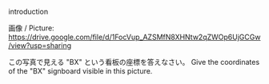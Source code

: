 introduction

画像 / Picture:
https://drive.google.com/file/d/1FocVup_AZSMfN8XHNtw2qZWOp6UjGCGw/view?usp=sharing

この写真で見える "BX" という看板の座標を答えなさい。
Give the coordinates of the "BX" signboard visible in this picture.
